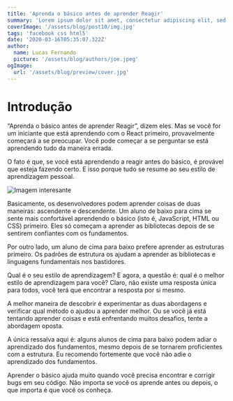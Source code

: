 ```yaml
---
title: 'Aprenda o básico antes de aprender Reagir'
summary: 'Lorem ipsum dolor sit amet, consectetur adipiscing elit, sed do eiusmod tempor incididunt ut labore et dolore magna aliqua. Praesent elementum facilisis leo vel fringilla est ullamcorper eget. At imperdiet dui accumsan sit amet nulla facilities morbi tempus.'
coverImage: '/assets/blog/post10/img.jpg'
tags: 'facebook css html5'
date: '2020-03-16T05:35:07.322Z'
author:
  name: Lucas Fernando
  picture: '/assets/blog/authors/joe.jpeg'
ogImage:
  url: '/assets/blog/preview/cover.jpg'
---
```


# Introdução

“Aprenda o básico antes de aprender Reagir”, dizem eles. Mas se você for um iniciante que está aprendendo com o React primeiro, provavelmente começará a se preocupar. Você pode começar a se perguntar se está aprendendo tudo da maneira errada.

O fato é que, se você está aprendendo a reagir antes do básico, é provável que esteja fazendo certo. E isso porque tudo se resume ao seu estilo de aprendizagem pessoal.

![Imagem interesante](https://res.cloudinary.com/practicaldev/image/fetch/s--kToJvTJG--/c_limit%2Cf_auto%2Cfl_progressive%2Cq_66%2Cw_880/https://reactiongifs.me/wp-content/uploads/2020/09/Eating-Popcorn.gif)

Basicamente, os desenvolvedores podem aprender coisas de duas maneiras: ascendente e descendente. Um aluno de baixo para cima se sente mais confortável aprendendo o básico (isto é, JavaScript, HTML ou CSS) primeiro. Eles só começam a aprender as bibliotecas depois de se sentirem confiantes com os fundamentos.

Por outro lado, um aluno de cima para baixo prefere aprender as estruturas primeiro. Os padrões de estrutura os ajudam a aprender as bibliotecas e linguagens fundamentais nos bastidores.

Qual é o seu estilo de aprendizagem?
E agora, a questão é: qual é o melhor estilo de aprendizagem para você? Claro, não existe uma resposta única para todos, você terá que encontrar a resposta por si mesmo.

A melhor maneira de descobrir é experimentar as duas abordagens e verificar qual método o ajudou a aprender melhor. Ou se você já está tentando aprender coisas e está enfrentando muitos desafios, tente a abordagem oposta.

A única ressalva aqui é: alguns alunos de cima para baixo podem adiar o aprendizado dos fundamentos, mesmo depois de se tornarem proficientes com a estrutura. Eu recomendo fortemente que você não adie o aprendizado dos fundamentos.

Aprender o básico ajuda muito quando você precisa encontrar e corrigir bugs em seu código. Não importa se você os aprende antes ou depois, o que importa é que você os conheça.